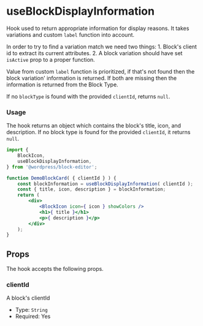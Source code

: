 # useBlockDisplayInformation

Hook used to return appropriate information for display reasons.
It takes variations and custom `label` function into account.

In order to try to find a variation match we need two things:
1\. Block's client id to extract its current attributes.
2\. A block variation should have set `isActive` prop to a proper function.

Value from custom `label` function is prioritized, if that's not found
then the block variation' information is returned. If both are missing
then the information is returned from the Block Type.

If no `blockType` is found with the provided `clientId`, returns `null`.

### Usage

The hook returns an object which contains the block's title, icon, and description. If no block type is found for the provided `clientId`, it returns `null`.

```jsx
import {
	BlockIcon,
	useBlockDisplayInformation,
} from '@wordpress/block-editor';

function DemoBlockCard( { clientId } ) {
	const blockInformation = useBlockDisplayInformation( clientId );
	const { title, icon, description } = blockInformation;
	return (
		<div>
			<BlockIcon icon={ icon } showColors />
			<h1>{ title }</h1>
			<p>{ description }</p>
		</div>
	);
}
```

## Props

The hook accepts the following props.

### clientId

A block's clientId

-   Type: `String`
-   Required: Yes
